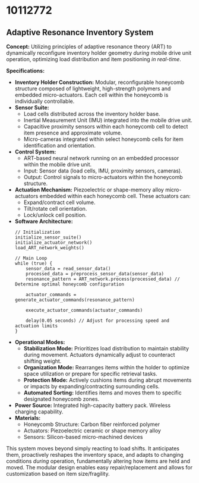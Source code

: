 # 10112772

## Adaptive Resonance Inventory System

**Concept:** Utilizing principles of adaptive resonance theory (ART) to dynamically reconfigure inventory holder geometry *during* mobile drive unit operation, optimizing load distribution and item positioning *in real-time*.

**Specifications:**

*   **Inventory Holder Construction:** Modular, reconfigurable honeycomb structure composed of lightweight, high-strength polymers and embedded micro-actuators. Each cell within the honeycomb is individually controllable.
*   **Sensor Suite:**
    *   Load cells distributed across the inventory holder base.
    *   Inertial Measurement Unit (IMU) integrated into the mobile drive unit.
    *   Capacitive proximity sensors within each honeycomb cell to detect item presence and approximate volume.
    *   Micro-cameras integrated within select honeycomb cells for item identification and orientation.
*   **Control System:**
    *   ART-based neural network running on an embedded processor within the mobile drive unit.
    *   Input: Sensor data (load cells, IMU, proximity sensors, cameras).
    *   Output: Control signals to micro-actuators within the honeycomb structure.
*   **Actuation Mechanism:** Piezoelectric or shape-memory alloy micro-actuators embedded within each honeycomb cell. These actuators can:
    *   Expand/contract cell volume.
    *   Tilt/rotate cell orientation.
    *   Lock/unlock cell position.
*   **Software Architecture:**
    ```pseudocode
    // Initialization
    initialize_sensor_suite()
    initialize_actuator_network()
    load_ART_network_weights()

    // Main Loop
    while (true) {
        sensor_data = read_sensor_data()
        processed_data = preprocess_sensor_data(sensor_data)
        resonance_pattern = ART_network.process(processed_data) // Determine optimal honeycomb configuration

        actuator_commands = generate_actuator_commands(resonance_pattern)

        execute_actuator_commands(actuator_commands)

        delay(0.05 seconds) // Adjust for processing speed and actuation limits
    }
    ```
*   **Operational Modes:**
    *   **Stabilization Mode:**  Prioritizes load distribution to maintain stability during movement.  Actuators dynamically adjust to counteract shifting weight.
    *   **Organization Mode:** Rearranges items within the holder to optimize space utilization or prepare for specific retrieval tasks.
    *   **Protection Mode:** Actively cushions items during abrupt movements or impacts by expanding/contracting surrounding cells.
    *   **Automated Sorting:** Identifies items and moves them to specific designated honeycomb zones.
*   **Power Source:** Integrated high-capacity battery pack. Wireless charging capability.
*   **Materials:**
    *   Honeycomb Structure: Carbon fiber reinforced polymer
    *   Actuators: Piezoelectric ceramic or shape memory alloy
    *   Sensors: Silicon-based micro-machined devices



This system moves beyond simply reacting to load shifts. It anticipates them, proactively reshapes the inventory space, and adapts to changing conditions *during* operation, fundamentally altering how items are held and moved.  The modular design enables easy repair/replacement and allows for customization based on item size/fragility.
